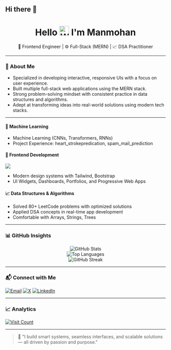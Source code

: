 ## Hi there 👋
<h1 align="center">Hello 
  <img src="https://raw.githubusercontent.com/Tarikul-Islam-Anik/Animated-Fluent-Emojis/master/Emojis/Hand%20gestures/Waving%20Hand.png" alt="Wave hand" width="30px" />
  I'm Manmohan
</h1>

<p align="center">
   🎨 Frontend Engineer | ⚙ Full-Stack (MERN) | 📈 DSA Practitioner
</p>

---

### 🧠 About Me

- Specialized in developing interactive, responsive UIs with a focus on user experience.
- Built multiple full-stack web applications using the MERN stack.
- Strong problem-solving mindset with consistent practice in data structures and algorithms.
- Adept at transforming ideas into real-world solutions using modern tech stacks.

---

#### 🔬 Machine Learning
- Machine Learning (CNNs, Transformers, RNNs)  
- Project Experience: heart_strokepredication, spam_mail_prediction  
#### 🎨 Frontend Development
![](https://skillicons.dev/icons?i=html,css,js,node.js)
- Modern design systems with Tailwind, Bootstrap  
- UI Widgets, Dashboards, Portfolios, and Progressive Web Apps  



#### 📈 Data Structures & Algorithms
- Solved 80+ LeetCode problems with optimized solutions  
- Applied DSA concepts in real-time app development  
- Comfortable with Arrays, Strings, Trees

---

### 📊 GitHub Insights

<div align="center">
  <img src="https://github-readme-stats.vercel.app/api?username=Manmohangit123&show_icons=true&theme=highcontrast" alt="GitHub Stats" />
  <br>
  <img src="https://github-readme-stats.vercel.app/api/top-langs/?username=Manmohangit123&layout=compact&theme=highcontrast" alt="Top Languages" />
  <br>
  <img src="https://streak-stats.demolab.com?user=Manmohangit123&theme=highcontrast" alt="GitHub Streak" />
</div>

---

### 📬 Connect with Me

[![Email](https://img.shields.io/badge/Email-brown?style=for-the-badge&logo=gmail&logoColor=white)](mailto:kancherlamanmohan9@gmail.com)
[![X](https://img.shields.io/badge/X-000000?style=for-the-badge&logo=x&logoColor=white)](https://x.com/ManmohanKa33396)
[![LinkedIn](https://img.shields.io/badge/LinkedIn-%230077B5?style=for-the-badge&logo=linkedin&logoColor=white)](https://www.linkedin.com/in/manmohan-kancherla/)

---

### 📈 Analytics

[![Visit Count](https://visitcount.itsvg.in/api?id=Manmohangit123&label=Profile%20Views&color=2&icon=0&pretty=true)](https://visitcount.itsvg.in)  

---

> 🚀 "I build smart systems, seamless interfaces, and scalable solutions — all driven by passion and purpose."

<!--
**Manmohangit123/Manmohangit123** is a ✨ _special_ ✨ repository because its `README.md` (this file) appears on your GitHub profile.

Here are some ideas to get you started:

- 🔭 I’m currently working on ...
- 🌱 I’m currently learning ...
- 👯 I’m looking to collaborate on ...
- 🤔 I’m looking for help with ...
- 💬 Ask me about ...
- 📫 How to reach me: ...
- 😄 Pronouns: ...
- ⚡ Fun fact: ...
-->
